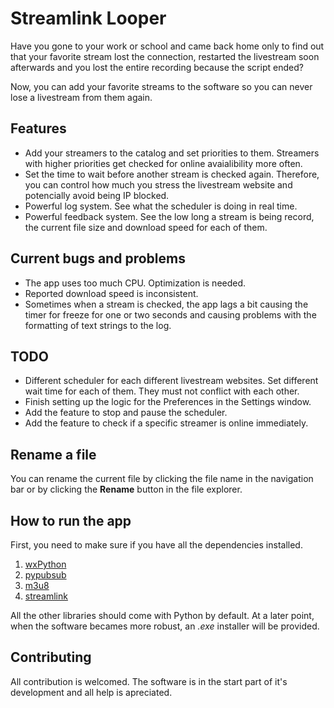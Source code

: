 # Streamlink Looper

Have you gone to your work or school and came back home only to find out that your favorite stream lost the connection, restarted the livestream soon afterwards and you lost the entire recording because the script ended?

Now, you can add your favorite streams to the software so you can never lose a livestream from them again.


## Features

 - Add your streamers to the catalog and set priorities to them.
   Streamers with higher priorities get checked for online avaialibility
   more often.
 - Set the time to wait before another stream is checked again. Therefore, you can control how much you stress the livestream website and potencially avoid being IP blocked.
 - Powerful log system. See what the scheduler is doing in real time.
 - Powerful feedback system. See the low long a stream is being record, the current file size and download speed for each of them.

## Current bugs and problems

 - The app uses too much CPU. Optimization is needed.
 - Reported download speed is inconsistent.
 - Sometimes when a stream is checked, the app lags a bit causing the timer for freeze for one or two seconds and causing problems with the formatting of text strings to the log.

## TODO

 - Different scheduler for each different livestream websites. Set different wait time for each of them. They must not conflict with each other.
 - Finish setting up the logic for the Preferences in the Settings window.
 - Add the feature to stop and pause the scheduler.
 - Add the feature to check if a specific streamer is online immediately.

## Rename a file

You can rename the current file by clicking the file name in the navigation bar or by clicking the **Rename** button in the file explorer.

## How to run the app

First, you need to make sure if you have all the dependencies installed.

 1. [wxPython](https://www.wxpython.org/pages/downloads/)
 2. [pypubsub](https://pypubsub.readthedocs.io/en/v4.0.3/installation.html)
 3. [m3u8](https://github.com/globocom/m3u8)
 4. [streamlink](https://pypi.org/project/streamlink/)

All the other libraries should come with Python by default. At a later point, when the software becames more robust, an *.exe* installer will be provided.

## Contributing

All contribution is welcomed. The software is in the start part of it's development and all help is apreciated.